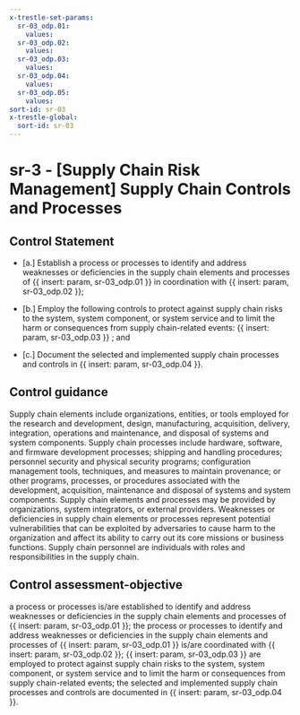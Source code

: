 ```yaml
---
x-trestle-set-params:
  sr-03_odp.01:
    values:
  sr-03_odp.02:
    values:
  sr-03_odp.03:
    values:
  sr-03_odp.04:
    values:
  sr-03_odp.05:
    values:
sort-id: sr-03
x-trestle-global:
  sort-id: sr-03
---
```


# sr-3 - \[Supply Chain Risk Management\] Supply Chain Controls and Processes

## Control Statement

- \[a.\] Establish a process or processes to identify and address weaknesses or deficiencies in the supply chain elements and processes of {{ insert: param, sr-03_odp.01 }} in coordination with {{ insert: param, sr-03_odp.02 }};

- \[b.\] Employ the following controls to protect against supply chain risks to the system, system component, or system service and to limit the harm or consequences from supply chain-related events: {{ insert: param, sr-03_odp.03 }} ; and

- \[c.\] Document the selected and implemented supply chain processes and controls in {{ insert: param, sr-03_odp.04 }}.

## Control guidance

Supply chain elements include organizations, entities, or tools employed for the research and development, design, manufacturing, acquisition, delivery, integration, operations and maintenance, and disposal of systems and system components. Supply chain processes include hardware, software, and firmware development processes; shipping and handling procedures; personnel security and physical security programs; configuration management tools, techniques, and measures to maintain provenance; or other programs, processes, or procedures associated with the development, acquisition, maintenance and disposal of systems and system components. Supply chain elements and processes may be provided by organizations, system integrators, or external providers. Weaknesses or deficiencies in supply chain elements or processes represent potential vulnerabilities that can be exploited by adversaries to cause harm to the organization and affect its ability to carry out its core missions or business functions. Supply chain personnel are individuals with roles and responsibilities in the supply chain.

## Control assessment-objective

a process or processes is/are established to identify and address weaknesses or deficiencies in the supply chain elements and processes of {{ insert: param, sr-03_odp.01 }};
the process or processes to identify and address weaknesses or deficiencies in the supply chain elements and processes of {{ insert: param, sr-03_odp.01 }} is/are coordinated with {{ insert: param, sr-03_odp.02 }};
{{ insert: param, sr-03_odp.03 }} are employed to protect against supply chain risks to the system, system component, or system service and to limit the harm or consequences from supply chain-related events;
the selected and implemented supply chain processes and controls are documented in {{ insert: param, sr-03_odp.04 }}.
